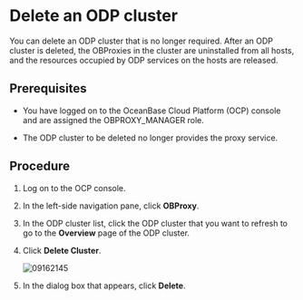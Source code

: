 # Delete an ODP cluster

You can delete an ODP cluster that is no longer required. After an ODP cluster is deleted, the OBProxies in the cluster are uninstalled from all hosts, and the resources occupied by ODP services on the hosts are released.

## Prerequisites

* You have logged on to the OceanBase Cloud Platform (OCP) console and are assigned the OBPROXY_MANAGER role.

* The ODP cluster to be deleted no longer provides the proxy service.

## Procedure

1. Log on to the OCP console.

2. In the left-side navigation pane, click **OBProxy**.

3. In the ODP cluster list, click the ODP cluster that you want to refresh to go to the **Overview** page of the ODP cluster.

4. Click **Delete Cluster**.

   ![09162145](https://help-static-aliyun-doc.aliyuncs.com/assets/img/zh-CN/0863922361/p327470.png)

5. In the dialog box that appears, click **Delete**.
